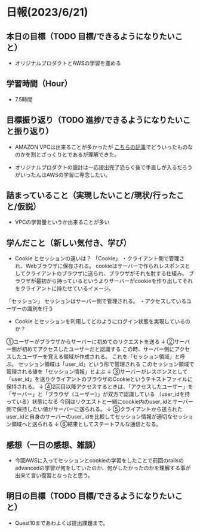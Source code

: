 # 日報(2023/6/21)

## 本日の目標（TODO 目標/できるようになりたいこと）

- オリジナルプロダクトとAWSの学習を進める

## 学習時間（Hour）
- 7.5時間

## 目標振り返り（TODO 進捗/できるようになりたいこと振り返り）
- AMAZON VPCは出来ることが多かったが
[こちらの記事](https://qiita.com/c60evaporator/items/2f24d4796202e8b06a77)でどういったものなのかを割とざっくりとであるが理解できた。

- オリジナルプロダクトの設計は一応提出完了恐らく後で手直しが入るだろうがいったんはAWSの学習に専念したい。


## 詰まっていること（実現したいこと/現状/行ったこと/仮説）

- VPCの学習量というか出来ることが多い


## 学んだこと（新しい気付き、学び）
- Cookie とセッションの違いは？
「Cookie」
・クライアント側で管理され、Webブラウザに保存される。
cookieはサーバーで作られレスポンスとしてクライアントのブラウザに送られ、ブラウザがそれを肘する仕組み。
ブラウザが最初から持っているというよりサーバーがcookieを作り出してそれをクライアントに持たせているイメージ。


「セッション」
セッションはサーバー側で管理される。
・アクセスしているユーザーの識別を行う

- Cookie とセッションを利用してどのようにログイン状態を実現しているのか？

①ユーザーがブラウザからサーバーに初めてのリクエストを送る
↓
②サーバー側が初めてアクセスしたユーザーだと認識する
この時、サーバー側にアクセスしたユーザーを覚える領域が作成される。
これを「セッション領域」と呼ぶ。
セッション領域は「user_id」という形で管理される
このセッション領域で管理される値を「セッション情報」とよぶ
↓
③サーバーがレスポンスとして「user_id」を送りクライアントのブラウザのCookieというテキストファイルに保持される。
↓
④2回目以降アクセスするときは、「アクセスしたユーザー」を「サーバー」と「ブラウザ（ユーザー）」が双方で認識している
（user_idを持っている）状態になる
今回はリクエストと一緒にcookie内のuser_idとサーバー側で保持したい値がサーバーに送られる。
↓
⑤クライアントから送られたuser_idと自身のサーバーのuser_idを比較してセッション情報が適切なセッション領域へと送られる
↓
⑥結果としてステートフルな通信となる。


## 感想（一日の感想、雑談）
- 今回AWSに入ってセッションとcookieの学習をしたことで前回のrailsのadvancedの学習が何をしていたのか、何がしたかったのかを理解する事が出来て言い復習となったと思う。
## 明日の目標（TODO 目標/できるようになりたいこと）

- Quest10まであわよくば提出課題まで。